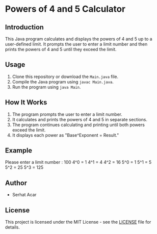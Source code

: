 # Powers of 4 and 5 Calculator

## Introduction

This Java program calculates and displays the powers of 4 and 5 up to a user-defined limit. It prompts the user to enter a limit number and then prints the powers of 4 and 5 until they exceed the limit.

## Usage

1. Clone this repository or download the `Main.java` file.
2. Compile the Java program using `javac Main.java`.
3. Run the program using `java Main`.

## How It Works

1. The program prompts the user to enter a limit number.
2. It calculates and prints the powers of 4 and 5 in separate sections.
3. The program continues calculating and printing until both powers exceed the limit.
4. It displays each power as "Base^Exponent = Result."

## Example

Please enter a limit number : 100
4^0 = 1
4^1 = 4
4^2 = 16
5^0 = 1
5^1 = 5
5^2 = 25
5^3 = 125

## Author

- Serhat Acar

## License

This project is licensed under the MIT License - see the [LICENSE](LICENSE) file for details.
